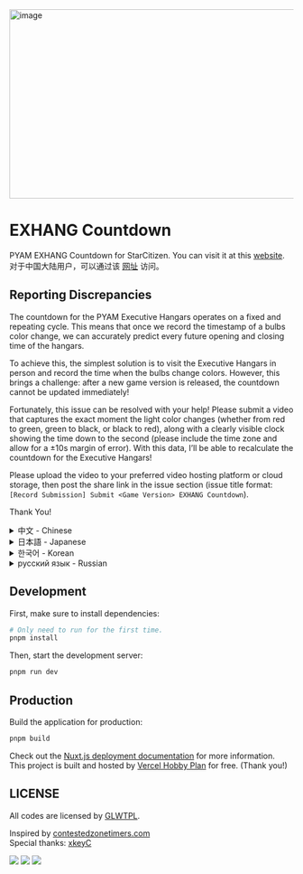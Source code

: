 <img width="1114" height="335" alt="image" src="https://github.com/user-attachments/assets/a1ead30a-ab63-4898-99c7-fab533fee29b" />

# EXHANG Countdown
PYAM EXHANG Countdown for StarCitizen. You can visit it at this [website](https://exhang-countdown.vercel.app/).  
对于中国大陆用户，可以通过该 [网址](https://exhang-countdown.zerotwo.love/) 访问。

## Reporting Discrepancies
The countdown for the PYAM Executive Hangars operates on a fixed and repeating cycle. This means that once we record the timestamp of a bulbs color change, we can accurately predict every future opening and closing time of the hangars.

To achieve this, the simplest solution is to visit the Executive Hangars in person and record the time when the bulbs change colors. However, this brings a challenge: after a new game version is released, the countdown cannot be updated immediately!

Fortunately, this issue can be resolved with your help! Please submit a video that captures the exact moment the light color changes (whether from red to green, green to black, or black to red), along with a clearly visible clock showing the time down to the second (please include the time zone and allow for a ±10s margin of error). With this data, I’ll be able to recalculate the countdown for the Executive Hangars!

Please upload the video to your preferred video hosting platform or cloud storage, then post the share link in the issue section (issue title format: `[Record Submission] Submit <Game Version> EXHANG Countdown`).

Thank You!

<details>
<summary>中文 - Chinese</summary>
派罗（焰火联合）行政机库的倒计时基于一个循环的固定周期运行。因此，只要记录灯泡颜色变化的时间戳，即可预测未来的每一次机库的开启与关闭时间。

亲自前往行政机库记录是最简单的解决方案，但这带来了一个问题：新版本发布后，倒计时无法立即更新！

但是，该问题可以通过各位的帮助来解决！请提交一个视频，在视频中包含行政机库倒计时灯泡颜色变化的瞬间（无论是从红到绿，绿到灰还是灰到红），以及颜色切换瞬间精确到秒的时钟（标明时区，允许±10s的误差）。通过这些数据，我就可以计算得出行政机库的倒计时！

请将视频上传至您喜欢的视频网站或云文件服务器，然后将分享连接发布至 issue 分区（issue 标题：`[Record Submission] Submit <游戏版本> EXHANG Countdown`）。

非常感谢！
</details>

<details>
<summary>日本語 - Japanese</summary>
PyroのExecutive Hangarsのカウントダウンは、固定された周期に基づいて繰り返し動作しています。したがって、ライトの色が変わるタイミングのタイムスタンプを記録することで、将来のハンガーの開放および閉鎖の時間を正確に予測することが可能です。

実際にExecutive Hangarsに足を運んで記録するのが最も簡単な方法ですが、新しいバージョンがリリースされた直後には、このカウントダウンがすぐに更新できないという問題があります。

しかし、皆さんの協力によってこの問題は解決できます！ライトの色が変わる瞬間（赤→緑、緑→灰、灰→赤のいずれか）を撮影したビデオと、秒単位で正確な時刻が表示された時計（タイムゾーンを明記し、±10秒の誤差は許容）を一緒に収めてください。このデータをもとに、Executive Hangarsのカウントダウンを再計算することができます！

ビデオはご自身の好みの動画共有サイトまたはクラウドストレージサービスにアップロードし、共有リンクをIssueセクションに投稿してください（Issueのタイトルは　`[Record Submission] Submit <ゲームバージョン> EXHANG Countdown`　の形式でお願いします）。

ご協力いただき、誠にありがとうございます。
</details>

<details>
<summary>한국어 - Korean</summary>
Pyro의 Executive Hangars 카운트다운은 고정된 주기를 기반으로 반복됩니다. 따라서 조명 색상이 바뀌는 순간의 타임스탬프를 기록하면, 향후 모든 격납고 개방 및 종료 시간을 정확히 예측할 수 있습니다.

직접 Executive Hangars를 방문하여 기록하는 것이 가장 간단한 방법이지만, 새 버전이 출시된 직후에는 카운트다운을 즉시 업데이트할 수 없다는 문제가 발생합니다.

하지만 여러분의 도움으로 이 문제를 해결할 수 있습니다! 조명이 바뀌는 순간(빨간색 → 초록색, 초록색 → 회색, 회색 → 빨간색 중 어떤 경우든)을 영상으로 담고, 초 단위까지 정확한 시간을 보여주는 시계(시간대를 명시하고 ±10초 오차 허용)가 함께 나와 있는 영상을 제출해 주세요. 이 데이터를 기반으로 Executive Hangars의 카운트다운을 다시 계산할 수 있습니다.

영상은 원하는 영상 공유 플랫폼이나 클라우드 저장소에 업로드한 후, 공유 링크를 issue 섹션에 게시해 주세요 (이슈 제목은 `[Record Submission] Submit <게임 버전> EXHANG Countdown` 형식으로 작성해 주세요).

도움 주셔서 진심으로 감사합니다.
</details>

<details>
<summary>русский язык - Russian</summary>
Обратный отсчёт для Executive Hangars в Pyro работает по фиксированному циклу. Это означает, что, имея отметку времени момента смены цвета огней, мы можем точно предсказать все будущие открытия и закрытия ангара.

Самый простой способ получить такую отметку — лично посетить Executive Hangars и зафиксировать изменение. Однако это создаёт проблему: сразу после выхода новой версии таймер нельзя обновить мгновенно!

Но с вашей помощью мы можем это исправить! Пожалуйста, отправьте видео, в котором зафиксирован момент смены цвета огней (будь то с красного на зелёный, с зелёного на серый или с серого на красный), а также чётко видимые часы с точным временем до секунды (с указанием часового пояса, допустимая погрешность ±10 секунд). Это позволит пересчитать таймер Executive Hangars.

Загрузите видео на любую удобную вам видеоплатформу или облачное хранилище и опубликуйте ссылку в разделе issues (название issue должно быть в формате: `[Record Submission] Submit <версия игры> EXHANG Countdown`).

Огромное спасибо за вашу помощь!
</details>

## Development
First, make sure to install dependencies:
```bash
# Only need to run for the first time.
pnpm install
```
Then, start the development server:

```bash
pnpm run dev
```

## Production

Build the application for production:

```bash
pnpm build
```

Check out the [Nuxt.js deployment documentation](https://nuxt.com/docs/getting-started/deployment) for more information.  
This project is built and hosted by [Vercel Hobby Plan](https://vercel.com/docs/plans/hobby) for free. (Thank you!)


## LICENSE
All codes are licensed by [GLWTPL](https://github.com/cfdxkk/EXHANG-Countdown/blob/master/LICENSE).

Inspired by [contestedzonetimers.com](https://contestedzonetimers.com/)  
Special thanks: [xkeyC](https://github.com/xkeyC) 


[![](https://img.shields.io/badge/-TypeScript-3178C6?style=flat-square&logo=typescript&logoColor=white)](https://www.typescriptlang.org/)
[![](https://img.shields.io/badge/-CSS-663399?style=flat-square&logo=css&logoColor=white)](https://www.w3.org/Style/CSS/)
[![](https://img.shields.io/badge/-Nuxt-000000?style=flat-square&logo=nuxt&logoColor=#00dc82)](https://nuxt.com/)
